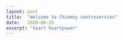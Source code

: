 ```yaml
---
layout: post
title:  "Welcome to Chinmoy controversies"
date:   2020-06-25
excerpt: "heart heartpower"
---
```

